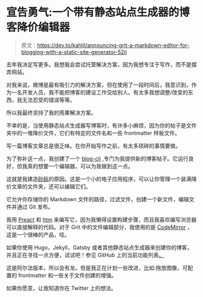 # 宣告勇气:一个带有静态站点生成器的博客降价编辑器

> 原文：<https://dev.to/kahlil/announcing-grit-a-markdown-editor-for-blogging-with-a-static-site-generator-52il>

去年我决定写更多。我想我会尝试托管解决方案，因为我想专注于写作，而不是摆弄网站。

对我来说，微博是最有吸引力的解决方案，但在使用了一段时间后，我意识到，作为一名开发人员，我不能把博客的建设工作交给别人。有太多我想调整/改变的东西，我无法忍受的错误等等。

所以我最终坚持了我的雨果解决方案。

不幸的是，当使用静态站点生成器写博客时，有许多小麻烦，因为你的帖子是文件夹中的一堆降价文件，它们有特定的文件名和一些 frontmatter 样板文件。

写一篇博客文章总是很乏味。在你开始写作之前，有太多琐碎的事情要做。

为了弥补这一点，我创建了一个 [blog-cli](https://github.com/kahlil/blog-cli) ,专门为我提供新的博客帖子。它运行良好，但我真的想要一个编辑器，可以为我做到这一点。

这就是我建造[砂砾](https://github.com/kahlil/grit)的原因。这是一个小的电子应用程序，可以让你管理一个装满降价文章的文件夹，还可以编辑它们。

它允许你存储你的 Markdown 文件的路径，过滤文件，创建一个新文件，编辑文件并通过 Git 发布。

我用 [Preact](https://preactjs.com/) 和 [htm](https://github.com/developit/htm) 来编写它，因为我懒得设置构建步骤，而且我喜欢编写浏览器可以直接解释的代码。对于 Grit 中的文件编辑部分，我使用的是 [CodeMirror](https://codemirror.net/) ，这是一个很棒的产品，哇。

如果你使用 Hugo，Jekyll，Gatsby 或者其他静态站点生成器来创建你的博客，并且正在寻找一点方便，试试吧！参见 GitHub 上的当前功能列表[。](https://github.com/kahlil/grit)

这是阿尔法版本，所以会有龙。但是我正在计划一些改进，比如:拖放图像，可配置的 frontmatter 和一些关于文件创建的增强。

如果你愿意，让我知道你在 Twitter 上的想法。